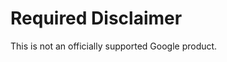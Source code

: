 <!-- BEGIN Google Required Disclaimer -->

# Required Disclaimer

This is not an officially supported Google product.
<!-- END Google Required Disclaimer -->